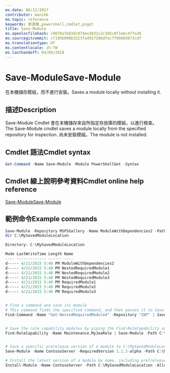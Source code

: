 ```yaml
---
ms.date: 06/12/2017
contributor: manikb
ms.topic: reference
keywords: 資源庫,powershell,cmdlet,psget
title: Save-Module
ms.openlocfilehash: c9078afb03dc074ee3831c2c395c0f1e6c4ffa38
ms.sourcegitcommit: cf195b090b3223fa4917206dfec7f0b603873cdf
ms.translationtype: HT
ms.contentlocale: zh-TW
ms.lasthandoff: 04/09/2018
---
```

# <a name="save-module"></a><span data-ttu-id="846bc-103">Save-Module</span><span class="sxs-lookup"><span data-stu-id="846bc-103">Save-Module</span></span>

<span data-ttu-id="846bc-104">在本機儲存模組，而不進行安裝。</span><span class="sxs-lookup"><span data-stu-id="846bc-104">Saves a module locally without installing it.</span></span>

## <a name="description"></a><span data-ttu-id="846bc-105">描述</span><span class="sxs-lookup"><span data-stu-id="846bc-105">Description</span></span>

<span data-ttu-id="846bc-106">Save-Module Cmdlet 會在本機儲存來自所指定存放庫的模組，以進行檢查。</span><span class="sxs-lookup"><span data-stu-id="846bc-106">The Save-Module cmdlet saves a module locally from the specified repository for inspection.</span></span> <span data-ttu-id="846bc-107">尚未安裝模組。</span><span class="sxs-lookup"><span data-stu-id="846bc-107">The module is not installed.</span></span>

## <a name="cmdlet-syntax"></a><span data-ttu-id="846bc-108">Cmdlet 語法</span><span class="sxs-lookup"><span data-stu-id="846bc-108">Cmdlet syntax</span></span>
```powershell
Get-Command -Name Save-Module -Module PowerShellGet -Syntax
```

## <a name="cmdlet-online-help-reference"></a><span data-ttu-id="846bc-109">Cmdlet 線上說明參考資料</span><span class="sxs-lookup"><span data-stu-id="846bc-109">Cmdlet online help reference</span></span>

[<span data-ttu-id="846bc-110">Save-Module</span><span class="sxs-lookup"><span data-stu-id="846bc-110">Save-Module</span></span>](http://go.microsoft.com/fwlink/?LinkId=531351)

## <a name="example-commands"></a><span data-ttu-id="846bc-111">範例命令</span><span class="sxs-lookup"><span data-stu-id="846bc-111">Example commands</span></span>

```powershell
Save-Module -Repository MSPSGallery -Name ModuleWithDependencies2 -Path C:\MySavedModuleLocation
dir C:\MySavedModuleLocation

Directory: C:\MySavedModuleLocation

Mode LastWriteTime Length Name
---- ------------- ------ ----
d----- 4/21/2015 5:40 PM ModuleWithDependencies2
d----- 4/21/2015 5:40 PM NestedRequiredModule1
d----- 4/21/2015 5:40 PM NestedRequiredModule2
d----- 4/21/2015 5:40 PM NestedRequiredModule3
d----- 4/21/2015 5:40 PM RequiredModule1
d----- 4/21/2015 5:40 PM RequiredModule2
d----- 4/21/2015 5:40 PM RequiredModule3


# Find a command and save its module
# This command finds the specified command, and then passes it to Save-Module to save it to the C:\temp folder.
Find-Command -Name "Get-NestedRequiredModule4" -Repository "INT" | Save-Module -Path "C:\temp\" -Verbose


# Save the role capability modules by piping the Find-RoleCapability output to Save-Module cmdlet.
Find-RoleCapability -Name Maintenance,MyJeaRole | Save-Module -Path C:\MyModulesPath


# Save a specific prerelease version of a module to C:\MySavedModuleLocation
Save-Module -Name ContosoServer -RequiredVersion 1.1.3-alpha -Path C:\MySavedModuleLocation -AllowPrerelease

# Install the latest version of a module by name, including prelrelease versions if one exists
Install-Module -Name ContosoServer -Path C:\MySavedModuleLocation -AllowPrerelease



```